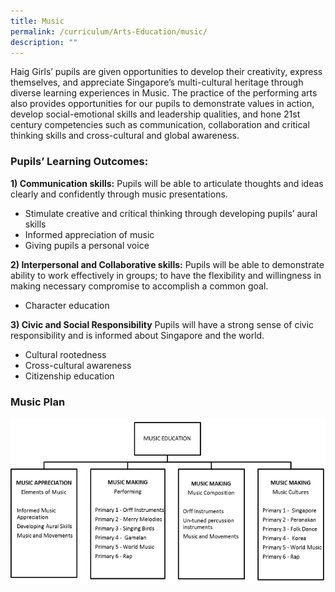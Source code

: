 ```yaml
---
title: Music
permalink: /curriculum/Arts-Education/music/
description: ""
---
```

Haig Girls’ pupils are given opportunities to develop their creativity, express themselves, and appreciate Singapore’s multi-cultural heritage through diverse learning experiences in Music. The practice of the performing arts also provides opportunities for our pupils to demonstrate values in action, develop social-emotional skills and leadership qualities, and hone 21st century competencies such as communication, collaboration and critical thinking skills and cross-cultural and global awareness. 

### Pupils’ Learning Outcomes:

**1)    Communication skills:**
Pupils will be able to articulate thoughts and ideas clearly and confidently through music presentations.
* Stimulate creative and critical thinking through developing pupils’ aural skills
* Informed appreciation of music
* Giving pupils a personal voice



**2)    Interpersonal and Collaborative skills:**
Pupils will be able to demonstrate ability to work effectively in groups; to have the flexibility and willingness in making necessary compromise to accomplish a common goal.
* Character education

**3)    Civic and Social Responsibility**
Pupils will have a strong sense of civic responsibility and is informed about Singapore and the world.
* Cultural rootedness
* Cross-cultural awareness
* Citizenship education


### Music Plan

![](/images/ae2.png)